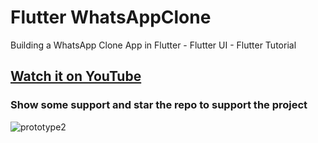 # Flutter WhatsAppClone

Building a WhatsApp Clone App in Flutter - Flutter UI  - Flutter Tutorial 

## [Watch it on YouTube]( https://youtu.be/D4LjflPAHOU )

### Show some support and star the repo to support the project

![prototype2](https://user-images.githubusercontent.com/42013687/106543269-07382680-650e-11eb-97f2-09c04dbf71e6.png)
